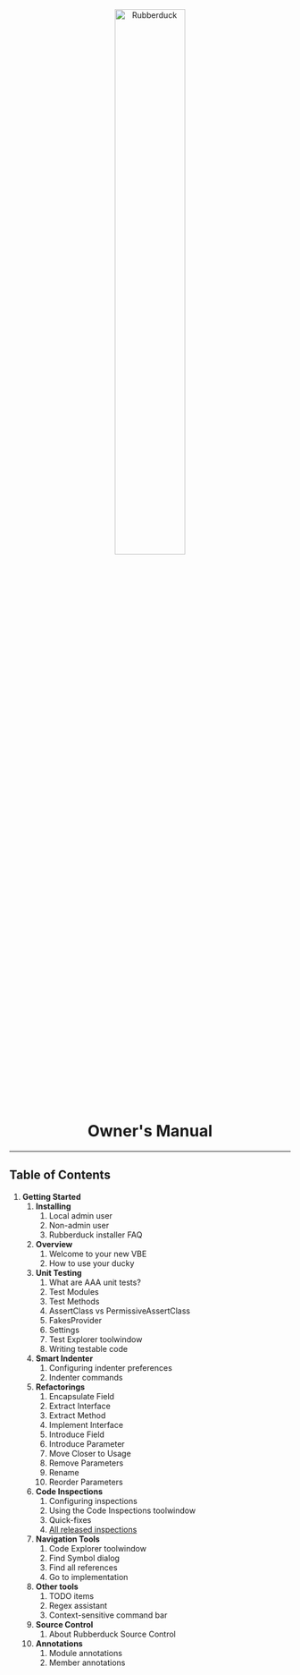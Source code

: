 <div align=center>
  <img alt="Rubberduck" src="https://user-images.githubusercontent.com/5751684/27618261-345356f4-5b89-11e7-94de-bd782fc7cb66.png" width=50%/>
  <h1>Owner's Manual</h1>
  <hr/>
</div>

## Table of Contents

1. **Getting Started**
   1. **Installing**
      1. Local admin user
      1. Non-admin user
      1. Rubberduck installer FAQ
   1. **Overview**
      1. Welcome to your new VBE
      1. How to use your ducky
   1. **Unit Testing**
      1. What are AAA unit tests?
      1. Test Modules
      1. Test Methods
      1. AssertClass vs PermissiveAssertClass
      1. FakesProvider
      1. Settings
      1. Test Explorer toolwindow
      1. Writing testable code
   1. **Smart Indenter**
      1. Configuring indenter preferences
      1. Indenter commands
   1. **Refactorings**
      1. Encapsulate Field
      1. Extract Interface
      1. Extract Method
      1. Implement Interface
      1. Introduce Field
      1. Introduce Parameter
      1. Move Closer to Usage
      1. Remove Parameters
      1. Rename
      1. Reorder Parameters
   1. **Code Inspections**
      1. Configuring inspections
      1. Using the Code Inspections toolwindow
      1. Quick-fixes
      1. [All released inspections](http://rubberduckvba.com/inspections/list)
   1. **Navigation Tools**
      1. Code Explorer toolwindow
      1. Find Symbol dialog
      1. Find all references
      1. Go to implementation
   1. **Other tools**
      1. TODO items
      1. Regex assistant
      1. Context-sensitive command bar
   1. **Source Control**
      1. About Rubberduck Source Control
   1. **Annotations**
      1. Module annotations
      1. Member annotations
